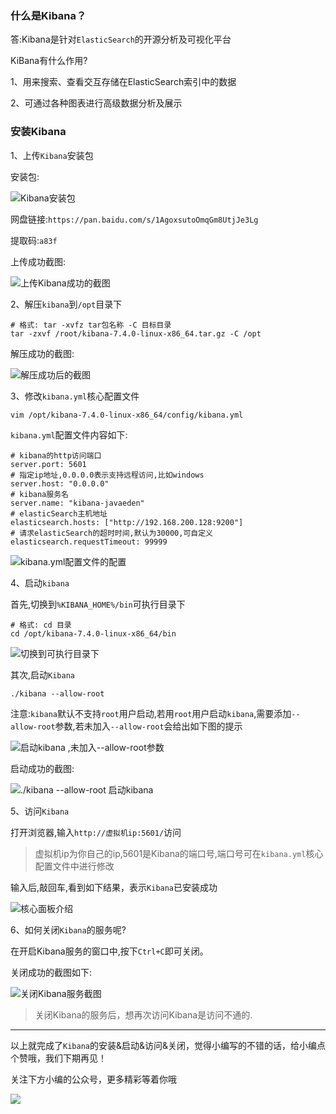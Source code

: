 ### 什么是Kibana？

答:Kibana是针对`ElasticSearch`的开源分析及可视化平台

KiBana有什么作用?

1、用来搜索、查看交互存储在ElasticSearch索引中的数据

2、可通过各种图表进行高级数据分析及展示

### 安装Kibana

1、上传`Kibana`安装包

安装包:

![Kibana安装包](https://cdn.jsdelivr.net/gh/MySunShine2019/imgbed/img/image-20201124110613155.png)

网盘链接:`https://pan.baidu.com/s/1AgoxsutoOmqGm8UtjJe3Lg`

提取码:`a83f`

上传成功截图:

![上传Kibana成功的截图](https://cdn.jsdelivr.net/gh/MySunShine2019/imgbed/img/image-20201124110912388.png)

2、解压`kibana`到`/opt`目录下

```shell
# 格式: tar -xvfz tar包名称 -C 目标目录
tar -zxvf /root/kibana-7.4.0-linux-x86_64.tar.gz -C /opt
```

解压成功的截图:

![解压成功后的截图](https://cdn.jsdelivr.net/gh/MySunShine2019/imgbed/img/image-20201124111810535.png)

3、修改`kibana.yml`核心配置文件

```shell
vim /opt/kibana-7.4.0-linux-x86_64/config/kibana.yml
```

`kibana.yml`配置文件内容如下:

```shell
# kibana的http访问端口
server.port: 5601
# 指定ip地址,0.0.0.0表示支持远程访问,比如windows
server.host: "0.0.0.0"
# kibana服务名
server.name: "kibana-javaeden"
# elasticSearch主机地址
elasticsearch.hosts: ["http://192.168.200.128:9200"]
# 请求elasticSearch的超时时间,默认为30000,可自定义
elasticsearch.requestTimeout: 99999
```

![kibana.yml配置文件的配置](https://cdn.jsdelivr.net/gh/MySunShine2019/imgbed/img/image-20201124151543467.png)

4、启动`kibana`

首先,切换到`%KIBANA_HOME%/bin`可执行目录下

```shell
# 格式: cd 目录
cd /opt/kibana-7.4.0-linux-x86_64/bin
```

![切换到可执行目录下](https://cdn.jsdelivr.net/gh/MySunShine2019/imgbed/img/image-20201124151002571.png)

其次,启动`Kibana`

```shell
./kibana --allow-root
```

注意:`kibana`默认不支持`root`用户启动,若用`root`用户启动`kibana`,需要添加`--allow-root`参数,若未加入`--allow-root`会给出如下图的提示

![启动kibana ,未加入--allow-root参数](https://cdn.jsdelivr.net/gh/MySunShine2019/imgbed/img/image-20201124183931335.png)

启动成功的截图:

![./kibana --allow-root 启动kibana](https://cdn.jsdelivr.net/gh/MySunShine2019/imgbed/img/image-20201124175917700.png)

5、访问`Kibana`

打开浏览器,输入`http://虚拟机ip:5601/`访问

> 虚拟机ip为你自己的ip,5601是Kibana的端口号,端口号可在`kibana.yml`核心配置文件中进行修改

输入后,敲回车,看到如下结果，表示`Kibana`已安装成功

![核心面板介绍](https://cdn.jsdelivr.net/gh/MySunShine2019/imgbed/img/image-20201124181222037.png)

6、如何关闭`Kibana`的服务呢?

在开启Kibana服务的窗口中,按下`Ctrl+C`即可关闭。

关闭成功的截图如下:

![关闭Kibana服务截图](https://cdn.jsdelivr.net/gh/MySunShine2019/imgbed/img/image-20201124182015504.png)

> 关闭Kibana的服务后，想再次访问Kibana是访问不通的.

----

以上就完成了`Kibana`的安装&启动&访问&关闭，觉得小编写的不错的话，给小编点个赞哦，我们下期再见！

关注下方小编的公众号，更多精彩等着你哦

![](https://cdn.jsdelivr.net/gh/MySunShine2019/imgbed/img/image-20201122233341377.png)